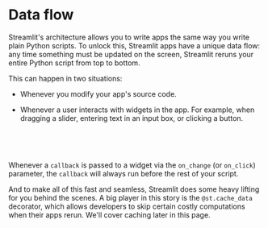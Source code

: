 # Data flow

Streamlit's architecture allows you to write apps the same way you write plain Python scripts. To unlock this, Streamlit apps have a unique data flow: any time something must be updated on the screen, Streamlit reruns your entire Python script from top to bottom.

This can happen in two situations:

- Whenever you modify your app's source code.

- Whenever a user interacts with widgets in the app. For example, when dragging a slider, entering text in an input box, or clicking a button.

&nbsp;

&nbsp;

Whenever a `callback` is passed to a widget via the `on_change` (or `on_click`) parameter, the `callback` will always run before the rest of your script.

And to make all of this fast and seamless, Streamlit does some heavy lifting for you behind the scenes. A big player in this story is the `@st.cache_data` decorator, which allows developers to skip certain costly computations when their apps rerun. We'll cover caching later in this page.

